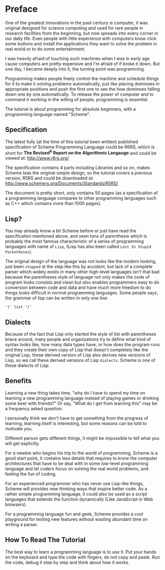 Preface
=======

One of the greatest innovations in the past century is computer, it 
was original designed for science computing and used for rare people
in research facilities from the beginning, but now spreads into every
corner in our daily life. Even people with little experience with 
computers know click some buttons and install the applications they want
to solve the problem in real world or to do some entertainment.

I was heavily afraid of touching such machines when I was in early age
cause computers are pretty expensive and I'm afraid of if broke it down.
But one day, I became deeply into it, the turning point was programming.

Programming makes people freely control the machine and schedule things 
for it to make it solving problems automatically, just 
like placing dominoes in appropriate positions and push the first
one to see the how dominoes falling down one by one automatically. 
To release the power of computer and to command it working in the willing
of people, programming is essential. 

The tutorial is about programming for absolute beginners, with
a programming language named "Scheme".


Specification
-------------

The latest fully (at the time of this tutorial been written) 
published specification of Scheme Programming Language could be 
R6RS, which is short for 
**The Revised<sup>6</sup> Report on the Algorithmic Langauge**
and could be viewed at: 
http://www.r6rs.org/ 

The specification contains 4 parts including Libraries and so on, 
makes Scheme bias the original simple design, 
so the tutorial covers a previous version, 
R5RS and could be downloaded at:
http://www.schemers.org/Documents/Standards/R5RS/

The document is pretty short, only contains 50 pages 
(as a specification of a programming language
 compares to other programming languages 
 such as C++ which contains more than 1000 pages).


Lisp?
-----

You may already know a bit Scheme before or just have read the 
specification mentioned above, and seen tons of parenthesis which
is probably the most famous characteristic of a series of programming 
languages with name of `Lisp`, (Lisp has also been called `Lost In Stupid Parentheses`).

The original design of the language was not looks like the modern looking,
just been `stopped` at the step like this by accident, but
lack of a complete parser which widely exists 
in many other high-level languages isn't that bad 
because the parentheses style of language 
not only makes the code of program looks consists and clean 
but also enables programmers easy to do conversion between code and data
and have much more freedom to do things looks difficult in normal 
programming languages.
Some people says, the grammar of lisp can be written in only one line:
```
'(' list ')'
```


Dialects
--------

Because of the fact that Lisp only started the style of list with 
parentheses brace around, many people and organizations try to define
what kind of syntax looks like, how many data types have, or how does
the program runs and they create their own copy of Lisp that doesn't 
completely like the original Lisp, these derived version of Lisp also
derives new versions of Lisp, so we call these derived versions of Lisp
`dialects`. Scheme is one of these dialects of Lisp.


Benefits
--------

Learning a new thing takes time, "why do I have to spend my time on
learning a new programming language instead of playing games or
drinking some beer with friends?" Or say, "What do I get from learning
this" may be a frequency asked question.

I personally think we don't have to get something from the progress of
learning, learning itself is interesting, but some reasons can be told
to motivate you.

Different person gets different things, it might be impossible to tell
what you will get explicitly.

For a newbie who begins his trip to the world of programming, Scheme is 
a good start point, it contains less details that requires to know the
computer architectures that have to be deal with in some low-level 
programming language and let coders focus on solving the real world 
problems, and feeling the fun of coding.

For an experienced programmer who has never use Lisp-like things, 
Scheme will provides new thinking ways that inspire better code. 
As a rather simple programming language, it could also be used as a script
languages that extends the function dynamically 
(Like JavaScript in Web browsers).

For a programming language fun and geek, Scheme provides a cool playground
for testing new features without wasting abundant time on writing a 
parser.


How To Read The Tutorial
------------------------

The best way to learn a programming language is to use it. 
Put your hands on the keyboard and type the code with fingers, do not
copy and paste. Run the code, debug it step by step and think about
how it works.

